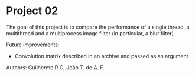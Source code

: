 # Project 02

The goal of this project is to compare the performance of a single thread,
a multithread and a multiprocess image filter (in particular, a blur filter).

Future improvements:
- Convolution matrix described in an archive and passed as an argument

Authors: Guilherme R C, João T. de A. F.
